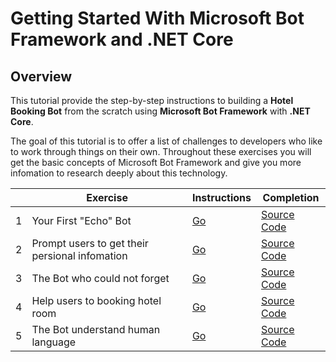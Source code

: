 # Getting Started With Microsoft Bot Framework and .NET Core

## Overview

This tutorial provide the step-by-step instructions to building a **Hotel Booking Bot** from the scratch using **Microsoft Bot Framework** with **.NET Core**.

The goal of this tutorial is to offer a list of challenges to developers who like to work through things on their own. Throughout these exercises you will get the basic concepts of Microsoft Bot Framework and give you more infomation to research deeply about this technology.


|   | Exercise                                                        |   Instructions         |  Completion   |
|---|-----------------------------------------------------------------|------------------------|---------------|
| 1 | Your First "Echo" Bot                                           | [Go](./challenge1.md)  | [Source Code](./sources/challenge1) |
| 2 | Prompt users to get their persional infomation                  | [Go](./challenge2.md)  | [Source Code](./sources/challenge2) |
| 3 | The Bot who could not forget                                    | [Go](./challenge3.md)  | [Source Code](./sources/challenge3) |
| 4 | Help users to booking hotel room                                 | [Go](./challenge4.md)  | [Source Code](./sources/challenge4) |
| 5 | The Bot understand human language                               | [Go](./challenge5.md)  | [Source Code](./sources/challenge5) |
